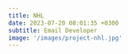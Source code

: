 ```yaml
---
title: NHL
date: 2023-07-20 08:01:35 +0300
subtitle: Email Developer
image: '/images/project-nhl.jpg'
---
```

